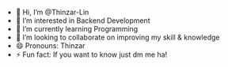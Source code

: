 - 👋 Hi, I’m @Thinzar-Lin
- 👀 I’m interested in Backend Development
- 🌱 I’m currently learning Programming 
- 💞️ I’m looking to collaborate on improving my skill & knowledge
- 😄 Pronouns: Thinzar
- ⚡ Fun fact: If you want to know just dm me ha!

<!---
Thinzar-Lin/Thinzar-Lin is a ✨ special ✨ repository because its `README.md` (this file) appears on your GitHub profile.
You can click the Preview link to take a look at your changes.
--->
